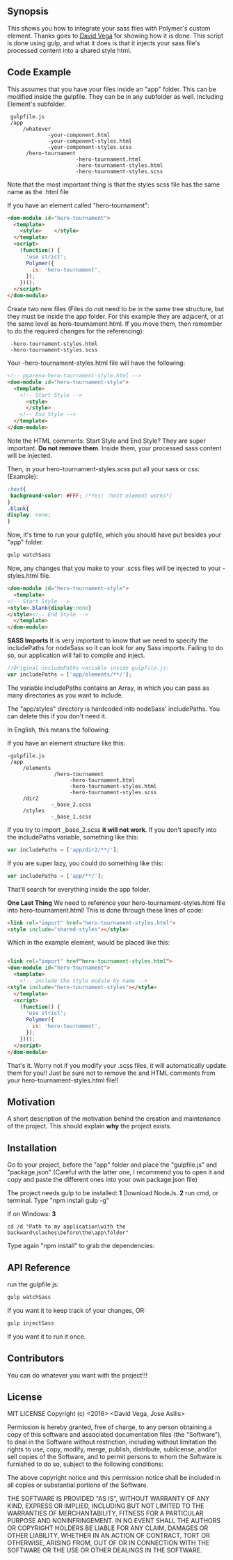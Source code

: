 ## Synopsis

This shows you how to integrate your sass files with Polymer's custom element. Thanks goes to [David Vega](http://stackoverflow.com/a/33875597/1057052) for showing how it is done. This script is done using gulp, and what it does is that it injects your sass file's processed content into a shared style html.

## Code Example

This assumes that you have your files inside an "app" folder. This can be modified inside the gulpfile. They can be in any subfolder as well. Including Element's subfolder.
```
 gulpfile.js
 /app
     /whatever
             -your-component.html
             -your-component-styles.html
             -your-component-styles.scss
      /hero-tournament
                      -hero-tournament.html
                      -hero-tournament-styles.html
                      -hero-tournament-styles.scss
```

Note that the most important thing is that the styles scss file has the same name as the .html file

If you have an element called "hero-tournament":
```html
<dom-module id="hero-tournament">
  <template>
    <style>    </style>
  </template>
  <script>
    (function() {
      'use strict';
      Polymer({
        is: 'hero-tournament',
      });
    })();
  </script>
</dom-module>
```
Create two new  files (Files do not need to be in the same tree structure, but they must be inside the app folder. For this example they are adjacent, or at the same level as hero-tournament.html. If you move them, then remember to do the required changes for the referencing):
    
```
 -hero-tournament-styles.html
 -hero-tournament-styles.scss
```
Your -hero-tournament-styles.html file will have the following:
```html
<!-- pgarena-hero-tournament-style.html -->
<dom-module id="hero-tournament-style">
  <template>
    <!-- Start Style -->
      <style>
      </style>
    <!-- End Style -->
  </template>
</dom-module>
```

Note the HTML comments: Start Style and End Style? They are super important. **Do not remove them**. Inside them, your processed sass content will be injected. 

Then, in your hero-tournament-styles.scss put all your sass or css: 
(Example):
```css
:host{
 background-color: #FFF; /*Yes! :host element works*/
}
.blank{
display: none;
}
```

Now, it's time to run your gulpfile, which you should have put besides your "app" folder. 
```javascript
gulp watchSass
```

Now, any changes that you make to your .scss files will be injected to your -styles.html file. 
```html
<dom-module id="hero-tournament-style">
  <template>
<!-- Start Style -->
<style>.blank{display:none}
</style><!-- End Style -->
  </template>
</dom-module>
```

**SASS Imports**
It is very important to know that we need to specify the includePaths for nodeSass so it can look for
any Sass imports. Failing to do so, our application will fail to compile and inject. 

```js
//Original includePaths variable inside gulpfile.js:
var includePaths = ['app/elements/**/'];
```

The variable includePaths contains an Array, in which you can pass as many directories as you want to include. 

The "app/styles" directory is hardcoded into nodeSass' includePaths. You can delete this if you don't need it.

In English, this means the following: 

If you have an element structure like this:

```
-gulpfile.js
 /app
     /elements
               /hero-tournament
                    -hero-tournament.html
                    -hero-tournament-styles.html
                    -hero-tournament-styles.scss
     /dir2
              -_base_2.scss
     /styles
              -_base_1.scss
``` 

If you try to import _base_2.scss **it will not work**. If you don't specify into the includePaths variable, something like this:

```js
var includePaths = ['app/dir2/**/'];
```

If you are super lazy, you could do something like this:

```js
var includePaths = ['app/**/'];
```
That'll search for everything inside the app folder. 

**One Last Thing**
We need to reference your hero-tournament-styles.html file into hero-tournament.html! 
This is done through these lines of code:
```html
<link rel="import" href="hero-tournament-styles.html">
<style include="shared-styles"></style>
```
Which in the example element, would be placed like this:
```html

<link rel="import" href"hero-tournament-styles.html">
<dom-module id="hero-tournament">
  <template>
    <!-- include the style module by name -->
<style include="hero-tournament-styles"></style>
  </template>
  <script>
    (function() {
      'use strict';
      Polymer({
        is: 'hero-tournament',
      });
    })();
  </script>
</dom-module>
```
That's it. Worry not if you modify your .scss files, it will automatically update them for you!! Just be sure not to remove the  <!-- Start Style --> and  <!-- End Style --> HTML comments from your hero-tournament-styles.html file!!

## Motivation

A short description of the motivation behind the creation and maintenance of the project. This should explain **why** the project exists.

## Installation

Go to your project, before the "app" folder and place the "gulpfile.js" and "package.json" (Careful with the latter one, I recommend you to open it and copy and paste the different ones into your own package.json file)

The project needs gulp to be installed:
**1** Download NodeJs. 
**2** run cmd, or terminal. Type "npm install gulp -g" 

If on Windows: 
**3** 
```
cd /d "Path to my application\with the backward\slashes\before\the\app\folder"
```
Type again "npm install" to grab the dependencies:

## API Reference

run the gulpfile.js:
```javascript
gulp watchSass
```
If you want it to keep track of your changes, OR:

```javascript
gulp injectSass
```
If you want it to run it once. 

## Contributors
You can do whatever you want with the project!!!

## License

MIT LICENSE
Copyright (c) <2016> <David Vega, Jose Asilis>

Permission is hereby granted, free of charge, to any person obtaining a copy of this software and associated documentation files (the "Software"), to deal in the Software without restriction, including without limitation the rights to use, copy, modify, merge, publish, distribute, sublicense, and/or sell copies of the Software, and to permit persons to whom the Software is furnished to do so, subject to the following conditions:

The above copyright notice and this permission notice shall be included in all copies or substantial portions of the Software.

THE SOFTWARE IS PROVIDED "AS IS", WITHOUT WARRANTY OF ANY KIND, EXPRESS OR IMPLIED, INCLUDING BUT NOT LIMITED TO THE WARRANTIES OF MERCHANTABILITY, FITNESS FOR A PARTICULAR PURPOSE AND NONINFRINGEMENT. IN NO EVENT SHALL THE AUTHORS OR COPYRIGHT HOLDERS BE LIABLE FOR ANY CLAIM, DAMAGES OR OTHER LIABILITY, WHETHER IN AN ACTION OF CONTRACT, TORT OR OTHERWISE, ARISING FROM, OUT OF OR IN CONNECTION WITH THE SOFTWARE OR THE USE OR OTHER DEALINGS IN THE SOFTWARE.
